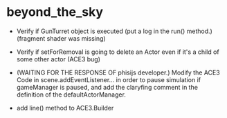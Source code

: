 beyond_the_sky
==============

* Verify if GunTurret object is executed (put a log in the run() method.) (fragment shader was missing)

- Verify if setForRemoval is going to delete an Actor even if it's a child of some other actor (ACE3 bug)
* (WAITING FOR THE RESPONSE OF phisijs developer.) Modify the ACE3 Code in scene.addEventListener...  in order to pause simulation if gameManager is paused,  and add the claryfing comment in the definition of the defaultActorManager.
- add line() method to ACE3.Builder
